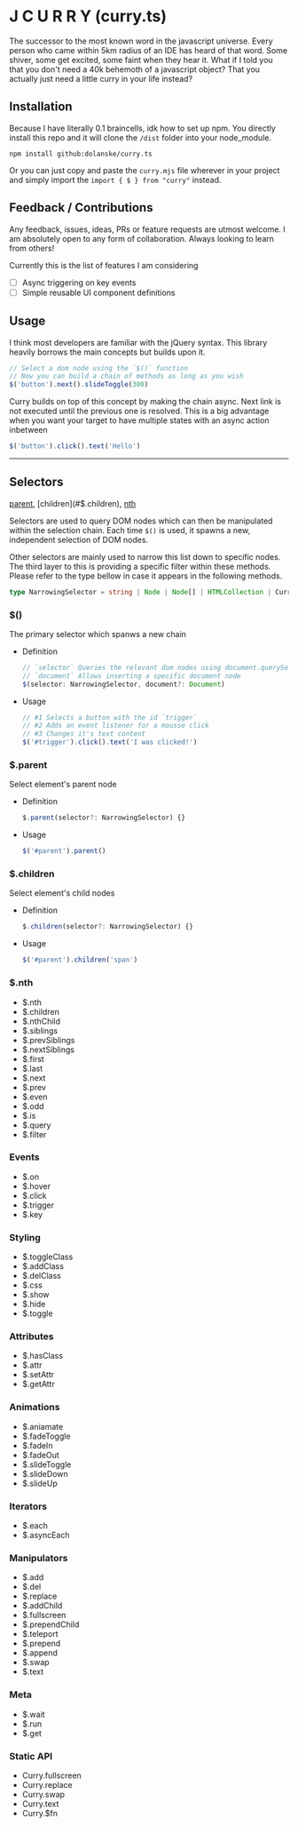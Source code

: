 # J C U R R Y (curry.ts)

The successor to the most known word in the javascript universe. Every person who came within 5km radius of an IDE has heard of that word. Some shiver, some get excited, some faint when they hear it. What if I told you that you don't need a 40k behemoth of a javascript object? That you actually just need a little curry in your life instead?

## Installation

Because I have literally 0.1 braincells, idk how to set up npm. You directly install this repo and it will clone the `/dist` folder into your node_module.

 `npm install github:dolanske/curry.ts`

Or you can just copy and paste the `curry.mjs` file wherever in your project and simply import the `import { $ } from "curry"` instead.

## Feedback / Contributions

Any feedback, issues, ideas, PRs or feature requests are utmost welcome. I am absolutely open to any form of collaboration. Always looking to learn from others!

Currently this is the list of features I am considering

- [ ] Async triggering on key events
- [ ] Simple reusable UI component definitions

## Usage

I think most developers are familiar with the jQuery syntax. This library heavily borrows the main concepts but builds upon it.

```ts
// Select a dom node using the `$()` function
// Now you can build a chain of methods as long as you wish
$('button').next().slideToggle(300)
```

Curry builds on top of this concept by making the chain async. Next link is not executed until the previous one is resolved.
This is a big advantage when you want your target to have multiple states with an async action inbetween

```ts
$('button').click().text('Hello')
```

---

## Selectors

[parent](#$.parent), [children](#$.children), [nth](#$.nth)

Selectors are used to query DOM nodes which can then be manipulated within the selection chain. Each time `$()` is used, it spawns a new, independent selection of DOM nodes.

Other selectors are mainly used to narrow this list down to specific nodes. The third layer to this is providing a specific filter within these methods. Please refer to the type bellow in case it appears in the following methods.

```ts
type NarrowingSelector = string | Node | Node[] | HTMLCollection | Curry
```


### $()

The primary selector which spanws a new chain

- Definition
  ```ts
  // `selector` Queries the relevant dom nodes using document.querySelectorAll()
  // `document` Allows inserting a specific document node 
  $(selector: NarrowingSelector, document?: Document)
  ```
- Usage
  ```ts
  // #1 Selects a button with the id `trigger`
  // #2 Adds an event listener for a mousse click
  // #3 Changes it's text content
  $('#trigger').click().text('I was clicked!')
  ```

### $.parent

Select element's parent node

- Definition
  ```ts
  $.parent(selector?: NarrowingSelector) {}
  ``` 

- Usage
  ```ts
  $('#parent').parent()
  ```
### $.children

Select element's child nodes

- Definition
  ```ts
  $.children(selector?: NarrowingSelector) {}
  ``` 

- Usage
  ```ts
  $('#parent').children('span')
  ```

### $.nth

- $.nth
- $.children
- $.nthChild
- $.siblings
- $.prevSiblings
- $.nextSiblings
- $.first
- $.last
- $.next
- $.prev
- $.even
- $.odd
- $.is
- $.query
- $.filter

### Events

- $.on
- $.hover
- $.click
- $.trigger
- $.key

### Styling

- $.toggleClass
- $.addClass
- $.delClass
- $.css
- $.show
- $.hide
- $.toggle
### Attributes
- $.hasClass
- $.attr
- $.setAttr
- $.getAttr


### Animations

- $.aniamate
- $.fadeToggle
- $.fadeIn
- $.fadeOut
- $.slideToggle
- $.slideDown
- $.slideUp



### Iterators

- $.each
- $.asyncEach
### Manipulators

- $.add
- $.del
- $.replace
- $.addChild
- $.fullscreen
- $.prependChild
- $.teleport
- $.prepend
- $.append
- $.swap
- $.text

### Meta

- $.wait
- $.run
- $.get

### Static API

- Curry.fullscreen
- Curry.replace
- Curry.swap
- Curry.text
- Curry.$fn
